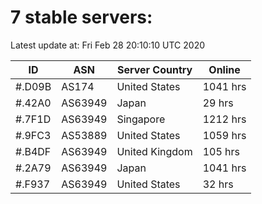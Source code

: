 # 7 stable servers:

Latest update at: Fri Feb 28 20:10:10 UTC 2020

| ID | ASN | Server Country | Online |
| -- | --- | -------------- | ------ |
| #.D09B | AS174 | United States | 1041 hrs |
| #.42A0 | AS63949 | Japan | 29 hrs |
| #.7F1D | AS63949 | Singapore | 1212 hrs |
| #.9FC3 | AS53889 | United States | 1059 hrs |
| #.B4DF | AS63949 | United Kingdom | 105 hrs |
| #.2A79 | AS63949 | Japan | 1041 hrs |
| #.F937 | AS63949 | United States | 32 hrs |

